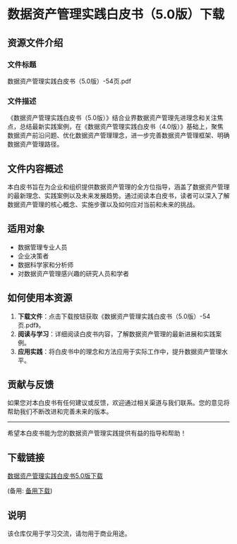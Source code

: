 # 数据资产管理实践白皮书（5.0版）下载

## 资源文件介绍

### 文件标题
数据资产管理实践白皮书（5.0版）-54页.pdf

### 文件描述
《数据资产管理实践白皮书（5.0版）》结合业界数据资产管理先进理念和关注焦点，总结最新实践案例，在《数据资产管理实践白皮书（4.0版）》基础上，聚焦数据资产前沿问题、优化数据资产管理理念，进一步完善数据资产管理框架、明确数据资产管理路径。

## 文件内容概述

本白皮书旨在为企业和组织提供数据资产管理的全方位指导，涵盖了数据资产管理的最新理念、实践案例以及未来发展趋势。通过阅读本白皮书，读者可以深入了解数据资产管理的核心概念、实施步骤以及如何应对当前和未来的挑战。

## 适用对象

- 数据管理专业人员
- 企业决策者
- 数据科学家和分析师
- 对数据资产管理感兴趣的研究人员和学者

## 如何使用本资源

1. **下载文件**：点击下载按钮获取《数据资产管理实践白皮书（5.0版）-54页.pdf》。
2. **阅读与学习**：详细阅读白皮书内容，了解数据资产管理的最新进展和实践案例。
3. **应用实践**：将白皮书中的理念和方法应用于实际工作中，提升数据资产管理水平。

## 贡献与反馈

如果您对本白皮书有任何建议或反馈，欢迎通过相关渠道与我们联系。您的意见将帮助我们不断改进和完善未来的版本。

---

希望本白皮书能为您的数据资产管理实践提供有益的指导和帮助！

## 下载链接
[数据资产管理实践白皮书5.0版下载](https://pan.quark.cn/s/c08e7c239d6b) 

(备用: [备用下载](https://pan.baidu.com/s/19Rf6qgyyE56ixPTZEBf2dg?pwd=1234))

## 说明

该仓库仅用于学习交流，请勿用于商业用途。
